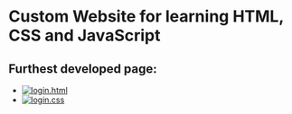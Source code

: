 # Custom Website for learning HTML, CSS and JavaScript

Furthest developed page: 
---
- [![login.html](https://img.shields.io/badge/HTML-98c6bd?style=round-square&logo=html5&logoColor=000000)](https://github.com/allmightychaos/custom-website/blob/main/html/login.html) 
- [![login.css](https://img.shields.io/badge/CSS-98c6bd?style=round-square&logo=css3&logoColor=000000)](https://github.com/allmightychaos/custom-website/blob/main/css/login.css) 
